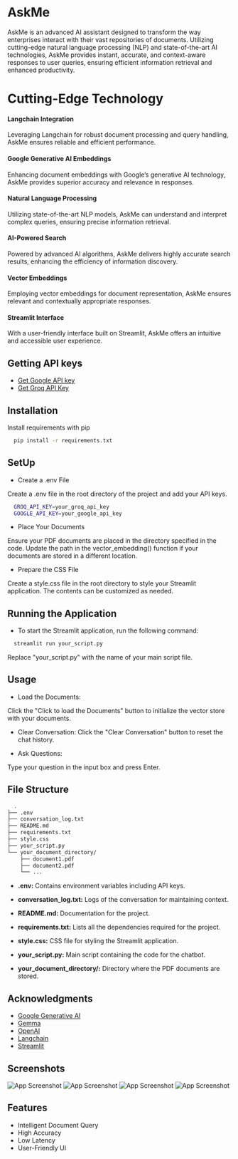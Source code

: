
# AskMe

AskMe is an advanced AI assistant designed to transform the way enterprises interact with their vast repositories of documents. Utilizing cutting-edge natural language processing (NLP) and state-of-the-art AI technologies, AskMe provides instant, accurate, and context-aware responses to user queries, ensuring efficient information retrieval and enhanced productivity.

# Cutting-Edge Technology

#### Langchain Integration
Leveraging Langchain for robust document processing and query handling, AskMe ensures reliable and efficient performance.
#### Google Generative AI Embeddings
Enhancing document embeddings with Google’s generative AI technology, AskMe provides superior accuracy and relevance in responses.
#### Natural Language Processing
Utilizing state-of-the-art NLP models, AskMe can understand and interpret complex queries, ensuring precise information retrieval.
#### AI-Powered Search
Powered by advanced AI algorithms, AskMe delivers highly accurate search results, enhancing the efficiency of information discovery.
#### Vector Embeddings
Employing vector embeddings for document representation, AskMe ensures relevant and contextually appropriate responses.
#### Streamlit Interface
With a user-friendly interface built on Streamlit, AskMe offers an intuitive and accessible user experience.

## Getting API keys

 - [Get Google API key](https://aistudio.google.com/app/apikey)
 - [Get Groq API Key](https://console.groq.com/keys)






## Installation

Install requirements with pip

```bash
  pip install -r requirements.txt
```
    

## SetUp

* Create a .env File

Create a .env file in the root directory of the project and add your API keys.
```bash
  GROQ_API_KEY=your_groq_api_key
  GOOGLE_API_KEY=your_google_api_key

```
* Place Your Documents

Ensure your PDF documents are placed in the directory specified in the code. Update the path in the vector_embedding() function if your documents are stored in a different location.


* Prepare the CSS File

Create a style.css file in the root directory to style your Streamlit application. The contents can be customized as needed.

## Running the Application

* To start the Streamlit application, run the following command:

```bash
  streamlit run your_script.py
```
Replace "your_script.py" with the name of your main script file.

## Usage

- Load the Documents:

Click the "Click to load the Documents" button to initialize the vector store with your documents.

- Clear Conversation:
Click the "Clear Conversation" button to reset the chat history.

- Ask Questions:

Type your question in the input box and press Enter.

## File Structure

```bash
  .
├── .env
├── conversation_log.txt
├── README.md
├── requirements.txt
├── style.css
├── your_script.py
└── your_document_directory/
    ├── document1.pdf
    ├── document2.pdf
    └── ...

```

- **.env:** Contains environment variables including API keys.

- **conversation_log.txt:** Logs of the conversation for maintaining context.

- **README.md:** Documentation for the project.

- **requirements.txt:** Lists all the dependencies required for the project.

- **style.css:** CSS file for styling the Streamlit application.

- **your_script.py:** Main script containing the code for the chatbot.

- **your_document_directory/:** Directory where the PDF documents are stored.

## Acknowledgments

 - [Google Generative AI](https://ai.google/discover/generativeai/)
 - [Gemma](https://blog.google/technology/developers/gemma-open-models/)
 - [OpenAI](https://openai.com/)
 - [Langchain](https://www.langchain.com/)
 - [Streamlit](https://streamlit.io/)


## Screenshots

![App Screenshot](https://github.com/SaiTeja250802/Computer-Market-Hub/blob/main/img0.png)
![App Screenshot](https://github.com/SaiTeja250802/Computer-Market-Hub/blob/main/img1.png)
![App Screenshot](https://github.com/SaiTeja250802/Computer-Market-Hub/blob/main/img2.png)
![App Screenshot](https://github.com/SaiTeja250802/Computer-Market-Hub/blob/main/img3.png)


## Features

- Intelligent Document Query
- High Accuracy
- Low Latency
- User-Friendly UI

